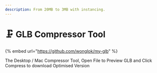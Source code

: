 ```yaml
---
description: From 20MB to 3MB with instancing.
---
```


# 🗜 GLB Compressor Tool

{% embed url="https://github.com/wonglok/my-glb" %}

The Desktop / Mac Compressor Tool, Open File to Preview GLB and Click Compress to download Optimised Version

